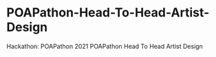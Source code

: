 # POAPathon-Head-To-Head-Artist-Design
Hackathon: POAPathon 2021 POAPathon Head To Head Artist Design
